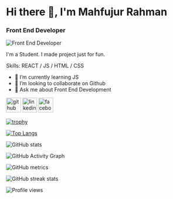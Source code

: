 


# Hi there 👋, I'm Mahfujur Rahman
### Front End Developer

![Front End Developer](https://scontent.fdac116-1.fna.fbcdn.net/v/t39.30808-6/273767595_269868768599578_5350553958324183648_n.jpg?_nc_cat=108&ccb=1-5&_nc_sid=09cbfe&_nc_eui2=AeG-7GIf1Ji98-WtuHpAnJCsEPmKrgQWiKkQ-YquBBaIqWZ1EETg_ZGMyqwBSZFco3bThs-J4Wnb44ukiIz8R-tQ&_nc_ohc=4HmO88DXeOMAX86W3TE&_nc_ht=scontent.fdac116-1.fna&oh=00_AT8ZPV4sYQln9Rl_gEsdXuFxiYtH6RDsp6Ja-EwPF_M1Mw&oe=621D6920)


I'm a Student. I made project just for fun.

Skills:  REACT / JS / HTML / CSS

- 🌱 I’m currently learning JS
- 👯 I’m looking to collaborate on Github 
- 💬 Ask me about Front End Development 


[<img src='https://cdn.jsdelivr.net/npm/simple-icons@3.0.1/icons/github.svg' alt='github' height='40'>](https://github.com/mahfujurrahmanmayon)   [<img src='https://cdn.jsdelivr.net/npm/simple-icons@3.0.1/icons/linkedin.svg' alt='linkedin' height='40'>](https://www.linkedin.com/in/mahfujurrahmanmayon/)  [<img src='https://cdn.jsdelivr.net/npm/simple-icons@3.0.1/icons/facebook.svg' alt='facebook' height='40'>](https://www.facebook.com/mahfujurrahmanmayon)  

[![trophy](https://github-profile-trophy.vercel.app/?username=mahfujurr29)](https://github.com/ryo-ma/github-profile-trophy)

[![Top Langs](https://github-readme-stats.vercel.app/api/top-langs/?username=mahfujurr29)](https://github.com/anuraghazra/github-readme-stats)

![GitHub stats](https://github-readme-stats.vercel.app/api?username=mahfujurr29&show_icons=true&count_private=true)  

![GitHub Activity Graph](https://activity-graph.herokuapp.com/graph?username=mahfujurr29)  

![GitHub metrics](https://metrics.lecoq.io/mahfujurr29)  

![GitHub streak stats](https://github-readme-streak-stats.herokuapp.com/?user=mahfujurr29)  

![Profile views](https://gpvc.arturio.dev/mahfujurr29)  
